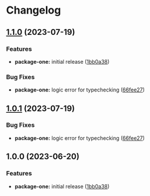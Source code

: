 # Changelog

## [1.1.0](https://github.com/jeremiah-clothier/release-please-demo/compare/clothiernamedjeremiah-package-one-v1.0.1...clothiernamedjeremiah-package-one-v1.1.0) (2023-07-19)


### Features

* **package-one:** initial release ([1bb0a38](https://github.com/jeremiah-clothier/release-please-demo/commit/1bb0a3866131045db6792b85e4f4bc4901def9db))


### Bug Fixes

* **package-one:** logic error for typechecking ([66fee27](https://github.com/jeremiah-clothier/release-please-demo/commit/66fee27902586f39029ab30caf25d74d5e06fb1e))

## [1.0.1](https://github.com/jeremiah-clothier/release-please-demo/compare/clothiernamedjeremiah-package-one-v1.0.0...clothiernamedjeremiah-package-one-v1.0.1) (2023-07-19)


### Bug Fixes

* **package-one:** logic error for typechecking ([66fee27](https://github.com/jeremiah-clothier/release-please-demo/commit/66fee27902586f39029ab30caf25d74d5e06fb1e))

## 1.0.0 (2023-06-20)


### Features

* **package-one:** initial release ([1bb0a38](https://github.com/jeremiah-clothier/release-please-demo/commit/1bb0a3866131045db6792b85e4f4bc4901def9db))
